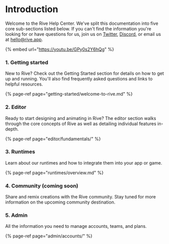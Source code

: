 # Introduction

Welcome to the Rive Help Center. We've split this documentation into five core sub-sections listed below. If you can't find the information you're looking for or have questions for us, join us on [Twitter](https://twitter.com/rive_app), [Discord](https://discord.com/invite/FGjmaTr), or email us at [hello@rive.app](mailto:hello@rive.app).

{% embed url="https://youtu.be/GPy0s2Y6hQg" %}

### 1. Getting started

New to Rive? Check out the Getting Started section for details on how to get up and running. You'll also find frequently asked questions and links to helpful resources.

{% page-ref page="getting-started/welcome-to-rive.md" %}

### 2. Editor

Ready to start designing and animating in Rive? The editor section walks through the core concepts of Rive as well as detailing individual features in-depth.

{% page-ref page="editor/fundamentals/" %}

### 3. Runtimes

Learn about our runtimes and how to integrate them into your app or game.

{% page-ref page="runtimes/overview.md" %}

### 4. Community \(coming soon\)

Share and remix creations with the Rive community. Stay tuned for more information on the upcoming community destination.

### 5. Admin

All the information you need to manage accounts, teams, and plans.

{% page-ref page="admin/accounts/" %}





